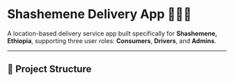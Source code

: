 # Shashemene Delivery App 🚚🇪🇹

A location-based delivery service app built specifically for **Shashemene, Ethiopia**, supporting three user roles: **Consumers**, **Drivers**, and **Admins**.

---

## 🧱 Project Structure

